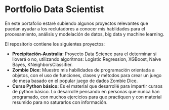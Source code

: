# Portfolio Data Scientist
En este portafolio estaré subiendo algunos proyectos relevantes que puedan ayudar a los reclutadores a conocer mis hablidades para el procesamiento, análisis y modelación de datos, big data y machine learning.

El repositorio contiene los siguientes proyectos:
- **Precipitación-Australia:** Proyecto Data Science para el determinar si lloverá o no, utilizando algoritmos: Logistic Regression, XGBoost, Naive Bayes, KNeighborsClassifier.
- **Zombie Dice:** Muestro mis habilidades de programación orientada a objetos, con el uso de funciones, clases y métodos para crear un juego de mesa basado en el popular juego de dados Zombie Dice.
- **Curso Python básico:** Es el material que desarrollé para impartir cursos de python básico. Lo desarrollé pensando en personas que nunca han programado, con muchos ejercicios para que practiquen y con material resumido para no saturarlos con información.


